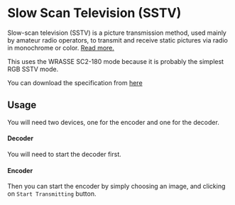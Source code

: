 # Slow Scan Television (SSTV)

Slow-scan television (SSTV) is a picture transmission method, used
mainly by amateur radio operators, to transmit and receive static
pictures via radio in monochrome or color. [Read more.](https://en.wikipedia.org/wiki/Slow-scan_television)

This uses the WRASSE SC2-180 mode because it is probably the simplest
RGB SSTV mode.

You can download the specification from [here](http://www.barberdsp.com/downloads/Dayton%20Paper.pdf)

## Usage

You will need two devices, one for the encoder and one for the decoder.

#### Decoder

You will need to start the decoder first.

#### Encoder

Then you can start the encoder by simply choosing an image, and clicking on `Start Transmitting` button.
